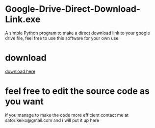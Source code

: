 # Google-Drive-Direct-Download-Link.exe
A simple Python program to make a direct download link to your google drive file, feel free to use this software for your own use

<h1>download</h1>
<a href="https://drive.google.com/uc?export=download&id=1tagb7LY7o_THWIvUfntlIDbRNYd-_KqY">download here</a>
<h1>feel free to edit the source code as you want</h1>
<p>
if you manage to make the code more efficient contact me at satorikeiko@gmail.com and i will put it up here
</p>
